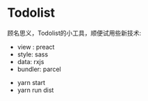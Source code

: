 # Todolist

顾名思义，Todolist的小工具，顺便试用些新技术:

* view : preact
* style: sass
* data: rxjs
* bundler: parcel

- yarn start
- yarn run dist